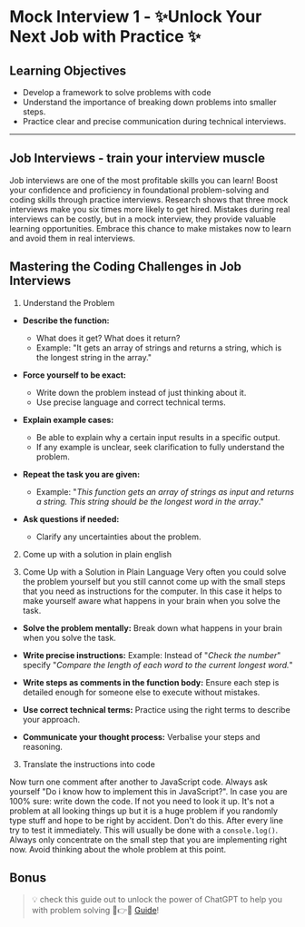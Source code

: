 # Mock Interview 1 - ✨Unlock Your Next Job with Practice ✨

## Learning Objectives

-   Develop a framework to solve problems with code
-   Understand the importance of breaking down problems into smaller steps.
-   Practice clear and precise communication during technical interviews.

---

## Job Interviews - train your interview muscle

Job interviews are one of the most profitable skills you can learn! Boost your confidence and proficiency in foundational problem-solving and coding skills through practice interviews. Research shows that three mock interviews make you six times more likely to get hired. Mistakes during real interviews can be costly, but in a mock interview, they provide valuable learning opportunities. Embrace this chance to make mistakes now to learn and avoid them in real interviews.

## Mastering the Coding Challenges in Job Interviews

1. Understand the Problem

-   **Describe the function:**

    -   What does it get? What does it return?
    -   Example: "It gets an array of strings and returns a string, which is the longest string in the array."

-   **Force yourself to be exact:**

    -   Write down the problem instead of just thinking about it.
    -   Use precise language and correct technical terms.

-   **Explain example cases:**

    -   Be able to explain why a certain input results in a specific output.
    -   If any example is unclear, seek clarification to fully understand the problem.

-   **Repeat the task you are given:**

    -   Example: "_This function gets an array of strings as input and returns a string. This string should be the longest word in the array_."

-   **Ask questions if needed:**
    -   Clarify any uncertainties about the problem.

2. Come up with a solution in plain english

3. Come Up with a Solution in Plain Language
   Very often you could solve the problem yourself but you still cannot come up with the small steps that you need as instructions for the computer.
   In this case it helps to make yourself aware what happens in your brain when you solve the task.

-   **Solve the problem mentally:** Break down what happens in your brain when you solve the task.

-   **Write precise instructions:** Example: Instead of "_Check the number_" specify "_Compare the length of each word to the current longest word._"

-   **Write steps as comments in the function body:** Ensure each step is detailed enough for someone else to execute without mistakes.

-   **Use correct technical terms:** Practice using the right terms to describe your approach.

-   **Communicate your thought process:** Verbalise your steps and reasoning.

3. Translate the instructions into code

Now turn one comment after another to JavaScript code. Always ask yourself "Do i know how to implement this in JavaScript?". In case you are 100% sure: write down the code. If not you need to look it up.
It's not a problem at all looking things up but it is a huge problem if you randomly type stuff and hope to be right by accident. Don't do this.
After every line try to test it immediately. This will usually be done with a `console.log()`.
Always only concentrate on the small step that you are implementing right now. Avoid thinking about the whole problem at this point.

## Bonus

> 💡 check this guide out to unlock the power of ChatGPT to help you with problem solving 💪👉😉 [Guide]!

[Guide]: ./chatgpt-pair-programming.md
